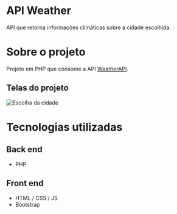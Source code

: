# API Weather
API que retorna informações climáticas sobre a cidade escolhida.

# Sobre o projeto
Projeto em PHP que consome a API [WeatherAPI](https://www.weatherapi.com/ "Site da Weather API").

## Telas do projeto
![Escolha da cidade](https://github.com/joaopauloleitecosta/api_weather/blob/main/temperatura_mini.png)

# Tecnologias utilizadas
## Back end
- PHP
## Front end
- HTML / CSS / JS 
- Bootstrap
